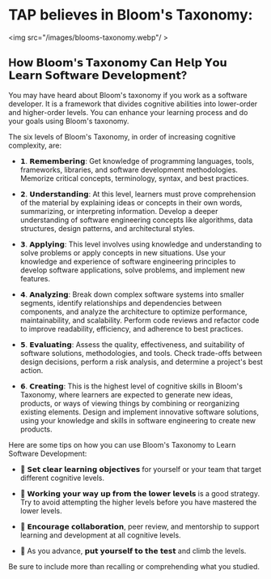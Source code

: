 # TAP believes in Bloom's Taxonomy:

<img src="/images/blooms-taxonomy.webp"/ >

## H𝗼𝘄 𝗕𝗹𝗼𝗼𝗺'𝘀 𝗧𝗮𝘅𝗼𝗻𝗼𝗺𝘆 𝗖𝗮𝗻 𝗛𝗲𝗹𝗽 𝗬𝗼𝘂 𝗟𝗲𝗮𝗿𝗻 𝗦𝗼𝗳𝘁𝘄𝗮𝗿𝗲 𝗗𝗲𝘃𝗲𝗹𝗼𝗽𝗺𝗲𝗻𝘁?

You may have heard about Bloom's taxonomy if you work as a software developer. It is a framework that divides cognitive abilities into lower-order and higher-order levels. You can enhance your learning process and do your goals using Bloom's taxonomy.

The six levels of Bloom's Taxonomy, in order of increasing cognitive complexity, are:

- 𝟭. 𝗥𝗲𝗺𝗲𝗺𝗯𝗲𝗿𝗶𝗻𝗴: Get knowledge of programming languages, tools, frameworks, libraries, and software development methodologies. Memorize critical concepts, terminology, syntax, and best practices.

- 𝟮. 𝗨𝗻𝗱𝗲𝗿𝘀𝘁𝗮𝗻𝗱𝗶𝗻𝗴: At this level, learners must prove comprehension of the material by explaining ideas or concepts in their own words, summarizing, or interpreting information. Develop a deeper understanding of software engineering concepts like algorithms, data structures, design patterns, and architectural styles.

- 𝟯. 𝗔𝗽𝗽𝗹𝘆𝗶𝗻𝗴: This level involves using knowledge and understanding to solve problems or apply concepts in new situations. Use your knowledge and experience of software engineering principles to develop software applications, solve problems, and implement new features.

- 𝟰. 𝗔𝗻𝗮𝗹𝘆𝘇𝗶𝗻𝗴: Break down complex software systems into smaller segments, identify relationships and dependencies between components, and analyze the architecture to optimize performance, maintainability, and scalability. Perform code reviews and refactor code to improve readability, efficiency, and adherence to best practices.

- 𝟱. 𝗘𝘃𝗮𝗹𝘂𝗮𝘁𝗶𝗻𝗴: Assess the quality, effectiveness, and suitability of software solutions, methodologies, and tools. Check trade-offs between design decisions, perform a risk analysis, and determine a project's best action.

- 𝟲. 𝗖𝗿𝗲𝗮𝘁𝗶𝗻𝗴: This is the highest level of cognitive skills in Bloom's Taxonomy, where learners are expected to generate new ideas, products, or ways of viewing things by combining or reorganizing existing elements. Design and implement innovative software solutions, using your knowledge and skills in software engineering to create new products.

Here are some tips on how you can use Bloom's Taxonomy to Learn Software Development:

- 🔹 𝗦𝗲𝘁 𝗰𝗹𝗲𝗮𝗿 𝗹𝗲𝗮𝗿𝗻𝗶𝗻𝗴 𝗼𝗯𝗷𝗲𝗰𝘁𝗶𝘃𝗲𝘀 for yourself or your team that target different cognitive levels.

- 🔹 𝗪𝗼𝗿𝗸𝗶𝗻𝗴 𝘆𝗼𝘂𝗿 𝘄𝗮𝘆 𝘂𝗽 𝗳𝗿𝗼𝗺 𝘁𝗵𝗲 𝗹𝗼𝘄𝗲𝗿 𝗹𝗲𝘃𝗲𝗹𝘀 is a good strategy. Try to avoid attempting the higher levels before you have mastered the lower levels.

- 🔹 𝗘𝗻𝗰𝗼𝘂𝗿𝗮𝗴𝗲 𝗰𝗼𝗹𝗹𝗮𝗯𝗼𝗿𝗮𝘁𝗶𝗼𝗻, peer review, and mentorship to support learning and development at all cognitive levels.

- 🔹 As you advance, 𝗽𝘂𝘁 𝘆𝗼𝘂𝗿𝘀𝗲𝗹𝗳 𝘁𝗼 𝘁𝗵𝗲 𝘁𝗲𝘀𝘁 and climb the levels. 

Be sure to include more than recalling or comprehending what you studied.